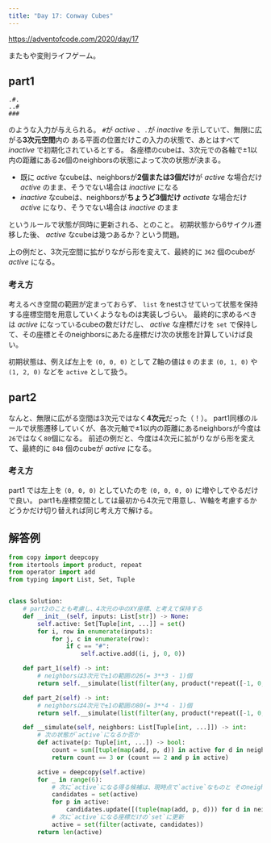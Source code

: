 ```yaml
---
title: "Day 17: Conway Cubes"
---
```


https://adventofcode.com/2020/day/17

またもや変則ライフゲーム。


## part1

```
.#.
..#
###
```

のような入力が与えられる。
`#`が *active* 、`.`が *inactive* を示していて、無限に広がる**3次元空間**内の ある平面の位置だけこの入力の状態で、あとはすべて *inactive* で初期化されているとする。
各座標のcubeは、3次元での各軸で±1以内の距離にある`26`個のneighborsの状態によって次の状態が決まる。

- 既に *active* なcubeは、neighborsが**2個または3個だけ**が *active* な場合だけ *active* のまま、そうでない場合は *inactive* になる
- *inactive* なcubeは、neighborsが**ちょうど3個だけ** *activate* な場合だけ *active* になり、そうでない場合は *inactive* のまま

というルールで状態が同時に更新される、とのこと。
初期状態から6サイクル遷移した後、 *active* なcubeは幾つあるか？という問題。

上の例だと、3次元空間に拡がりながら形を変えて、最終的に `362` 個のcubeが *active* になる。


### 考え方

考えるべき空間の範囲が定まっておらず、 `list` をnestさせていって状態を保持する座標空間を用意していくようなものは実装しづらい。
最終的に求めるべきは *active* になっているcubeの数だけだし、 *active* な座標だけを `set` で保持して、その座標とそのneighborsにあたる座標だけ次の状態を計算していけば良い。

初期状態は、例えば左上を `(0, 0, 0)` として Z軸の値は `0` のまま `(0, 1, 0)` や `(1, 2, 0)` などを `active` として扱う。


## part2

なんと、無限に広がる空間は3次元ではなく**4次元**だった（！）。
part1同様のルールで状態遷移していくが、各次元軸で±1以内の距離にあるneighborsが今度は`26`ではなく`80`個になる。
前述の例だと、今度は4次元に拡がりながら形を変えて、最終的に `848` 個のcubeが *active* になる。


### 考え方

part1 では左上を `(0, 0, 0)` としていたのを `(0, 0, 0, 0)` に増やしてやるだけで良い。
part1も座標空間としては最初から4次元で用意し、W軸を考慮するかどうかだけ切り替えれば同じ考え方で解ける。


## 解答例

```python
from copy import deepcopy
from itertools import product, repeat
from operator import add
from typing import List, Set, Tuple


class Solution:
    # part2のことも考慮し、4次元の中のXY座標、と考えて保持する
    def __init__(self, inputs: List[str]) -> None:
        self.active: Set[Tuple[int, ...]] = set()
        for i, row in enumerate(inputs):
            for j, c in enumerate(row):
                if c == "#":
                    self.active.add((i, j, 0, 0))

    def part_1(self) -> int:
        # neighborsは3次元で±1の範囲の26(= 3**3 - 1)個
        return self.__simulate(list(filter(any, product(*repeat([-1, 0, 1], 3), [0]))))

    def part_2(self) -> int:
        # neighborsは4次元で±1の範囲の80(= 3**4 - 1)個
        return self.__simulate(list(filter(any, product(*repeat([-1, 0, 1], 4)))))

    def __simulate(self, neighbors: List[Tuple[int, ...]]) -> int:
        # 次の状態が`active`になるか否か
        def activate(p: Tuple[int, ...]) -> bool:
            count = sum([tuple(map(add, p, d)) in active for d in neighbors])
            return count == 3 or (count == 2 and p in active)

        active = deepcopy(self.active)
        for _ in range(6):
            # 次に`active`になる得る候補は、現時点で`active`なものと そのneighborたち
            candidates = set(active)
            for p in active:
                candidates.update([(tuple(map(add, p, d))) for d in neighbors])
            # 次に`active`になる座標だけの`set`に更新
            active = set(filter(activate, candidates))
        return len(active)
```
